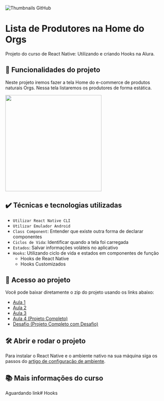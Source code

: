 ![Thumbnails GitHub](https://user-images.githubusercontent.com/9091491/131161965-2c17a8ae-b7c2-49d4-b072-f636cb989a18.png)

# Lista de Produtores na Home do Orgs

Projeto do curso de React Native: Utilizando e criando Hooks na Alura.

## 🔨 Funcionalidades do projeto

Neste projeto iremos fazer a tela Home do e-commerce de produtos naturais Orgs. Nessa tela listaremos os produtores de forma estática.

<img src="https://user-images.githubusercontent.com/9091491/131163034-18cc72ba-8405-4676-a755-a6280d505fd1.gif" width="300" />

## ✔️ Técnicas e tecnologias utilizadas

- `Utilizar React Native CLI`
- `Utilizar Emulador Android`
- `Class Component`: Entender que existe outra forma de declarar componentes
- `Ciclos de Vida`: Identificar quando a tela foi carregada
- `Estados`: Salvar informações voláteis no aplicativo
- `Hooks`: Utilizando ciclo de vida e estados em componentes de função
  - Hooks de React Native
  - Hooks Customizados

## 📁 Acesso ao projeto

Você pode baixar diretamente o zip do projeto usando os links abaixo:
- [Aula 1](https://github.com/alura-cursos/react-native-utilizando-e-criando-hooks/archive/refs/heads/Aula1.zip)
- [Aula 2](https://github.com/alura-cursos/react-native-utilizando-e-criando-hooks/archive/refs/heads/Aula2.zip)
- [Aula 3](https://github.com/alura-cursos/react-native-utilizando-e-criando-hooks/archive/refs/heads/Aula3.zip)
- [Aula 4 (Projeto Completo)](https://github.com/alura-cursos/react-native-utilizando-e-criando-hooks/archive/refs/heads/Aula4.zip)
- [Desafio  (Projeto Completo com Desafio)](https://github.com/alura-cursos/react-native-utilizando-e-criando-hooks/archive/refs/heads/Desafio.zip)

## 🛠️ Abrir e rodar o projeto

Para instalar o React Native e o ambiente nativo na sua máquina siga os passos do [artigo de configuração de ambiente](https://www.alura.com.br/artigos/configurando-o-ambiente-react-native).

## 📚 Mais informações do curso

Aguardando link# Hooks
